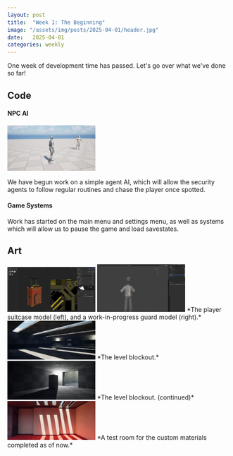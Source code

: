 ```yaml
---
layout: post
title:  "Week 1: The Beginning"
image: "/assets/img/posts/2025-04-01/header.jpg"
date:   2025-04-01
categories: weekly
---
```


One week of development time has passed. Let's go over what we've done so far!

## Code

#### NPC AI

<img src="/assets/img/posts/2025-04-01/code_movement.jpg" alt="Several humanoid debug models on a test plane." width="200"/>

We have begun work on a simple agent AI, which will allow the security agents to follow regular routines and chase the player once spotted.

#### Game Systems

Work has started on the main menu and settings menu, as well as systems which will allow us to pause the game and load savestates.

## Art

<img src="/assets/img/posts/2025-04-01/art_zhou_suitcase.png" alt="The player suitcase model." width="200"/>
<img src="/assets/img/posts/2025-04-01/art_zhou_guard.png" alt="A work-in-progress guard model." width="200"/>
*The player suitcase model (left), and a work-in-progress guard model (right).*

<img src="/assets/img/posts/2025-04-01/art_logan_room1.jpg" alt="The level blockout." width="200"/>
*The level blockout.*

<img src="/assets/img/posts/2025-04-01/art_logan_room2.jpg" alt="The level blockout (continued)." width="200"/>
*The level blockout. (continued)*

<img src="/assets/img/posts/2025-04-01/art_jadon_testroom.jpg" alt="A test room for custom materials." width="200"/>
*A test room for the custom materials completed as of now.*
